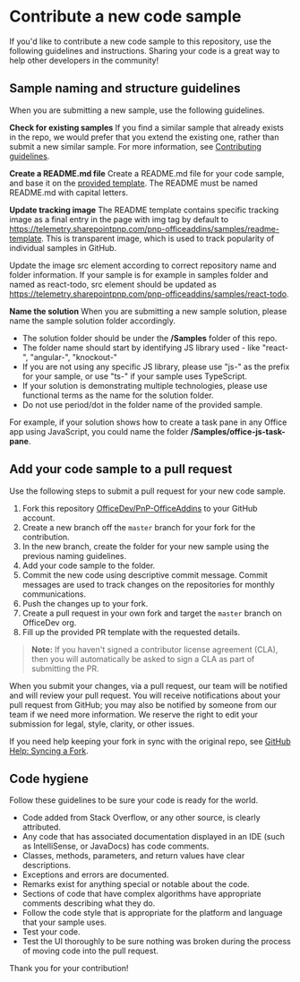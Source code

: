 # Contribute a new code sample

If you'd like to contribute a new code sample to this repository, use the following guidelines and instructions. Sharing your code is a great way to help other developers in the community!

## Sample naming and structure guidelines

When you are submitting a new sample, use the following guidelines.

**Check for existing samples**
If you find a similar sample that already exists in the repo, we would prefer that you extend the existing one, rather than submit a new similar sample. For more information, see [Contributing guidelines](CONTRIBUTING.md).

**Create a README.md file**
Create a README.md file for your code sample, and base it on the [provided template](readme-template.md). The README must be named README.md with capital letters.

**Update tracking image**
The README template contains specific tracking image as a final entry in the page with img tag by default to https://telemetry.sharepointpnp.com/pnp-officeaddins/samples/readme-template. This is transparent image, which is used to track popularity of individual samples in GitHub.

Update the image src element according to correct repository name and folder information. If your sample is for example in samples folder and named as react-todo, src element should be updated as https://telemetry.sharepointpnp.com/pnp-officeaddins/samples/react-todo.

**Name the solution**
When you are submitting a new sample solution, please name the sample solution folder accordingly.
* The solution folder should be under the **/Samples** folder of this repo.
* The folder name should start by identifying JS library used - like "react-", "angular-", "knockout-"
* If you are not using any specific JS library, please use "js-" as the prefix for your sample, or use "ts-" if your sample uses TypeScript.
* If your solution is demonstrating multiple technologies, please use functional terms as the name for the solution folder.
* Do not use period/dot in the folder name of the provided sample.

For example, if your solution shows how to create a task pane in any Office app using JavaScript, you could name the folder **/Samples/office-js-task-pane**.

## Add your code sample to a pull request

Use the following steps to submit a pull request for your new code sample.

1. Fork this repository [OfficeDev/PnP-OfficeAddins](https://github.com/OfficeDev/PnP-OfficeAddins) to your GitHub account.
2. Create a new branch off the `master` branch for your fork for the contribution.
3. In the new branch, create the folder for your new sample using the previous naming guidelines.
4. Add your code sample to the folder.
5. Commit the new code using descriptive commit message. Commit messages are used to track changes on the repositories for monthly communications.
6. Push the changes up to your fork.
7. Create a pull request in your own fork and target the `master` branch on OfficeDev org.
8. Fill up the provided PR template with the requested details.

> **Note:** If you haven't signed a contributor license agreement (CLA), then you will automatically be asked to sign a CLA as part of submitting the PR.

When you submit your changes, via a pull request, our team will be notified and will review your pull request. You will receive notifications about your pull request from GitHub; you may also be notified by someone from our team if we need more information. We reserve the right to edit your submission for legal, style, clarity, or other issues.

If you need help keeping your fork in sync with the original repo, see [GitHub Help: Syncing a Fork](https://help.github.com/articles/syncing-a-fork/).

## Code hygiene

Follow these guidelines to be sure your code is ready for the world.

* Code added from Stack Overflow, or any other source, is clearly attributed.
* Any code that has associated documentation displayed in an IDE (such as IntelliSense, or JavaDocs) has code comments.
* Classes, methods, parameters, and return values have clear descriptions.
* Exceptions and errors are documented.
* Remarks exist for anything special or notable about the code.
* Sections of code that have complex algorithms have appropriate comments describing what they do.
* Follow the code style that is appropriate for the platform and language that your sample uses.
* Test your code.
* Test the UI thoroughly to be sure nothing was broken during the process of moving code into the pull request.

Thank you for your contribution!

